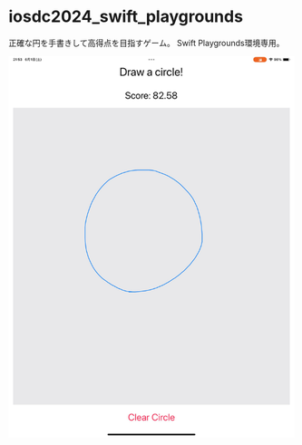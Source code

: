 # iosdc2024_swift_playgrounds

正確な円を手書きして高得点を目指すゲーム。
Swift Playgrounds環境専用。

![作成したアプリのスクリーンショット](draw_circle.jpg)
